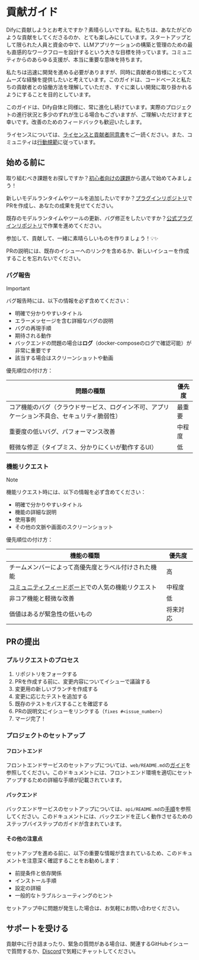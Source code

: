 # 貢献ガイド

Difyに貢献しようとお考えですか？素晴らしいですね。私たちは、あなたがどのような貢献をしてくださるのか、とても楽しみにしています。スタートアップとして限られた人員と資金の中で、LLMアプリケーションの構築と管理のための最も直感的なワークフローを設計するという大きな目標を持っています。コミュニティからのあらゆる支援が、本当に重要な意味を持ちます。

私たちは迅速に開発を進める必要がありますが、同時に貢献者の皆様にとってスムーズな経験を提供したいと考えています。このガイドは、コードベースと私たちの貢献者との協働方法を理解していただき、すぐに楽しい開発に取り掛かれるようにすることを目的としています。

このガイドは、Dify自体と同様に、常に進化し続けています。実際のプロジェクトの進行状況と多少のずれが生じる場合もございますが、ご理解いただけますと幸いです。改善のためのフィードバックも歓迎いたします。

ライセンスについては、[ライセンスと貢献者同意書](./LICENSE)をご一読ください。また、コミュニティは[行動規範](https://github.com/langgenius/.github/blob/main/CODE_OF_CONDUCT.md)に従っています。

## 始める前に

取り組むべき課題をお探しですか？[初心者向けの課題](https://github.com/langgenius/dify/issues?q=is%3Aissue%20state%3Aopen%20label%3A%22good%20first%20issue%22)から選んで始めてみましょう！

新しいモデルランタイムやツールを追加したいですか？[プラグインリポジトリ](https://github.com/langgenius/dify-plugins)でPRを作成し、あなたの成果を見せてください。

既存のモデルランタイムやツールの更新、バグ修正をしたいですか？[公式プラグインリポジトリ](https://github.com/langgenius/dify-official-plugins)で作業を進めてください。

参加して、貢献して、一緒に素晴らしいものを作りましょう！💡✨

PRの説明には、既存のイシューへのリンクを含めるか、新しいイシューを作成することを忘れないでください。

### バグ報告

> [!IMPORTANT]
> バグ報告時には、以下の情報を必ず含めてください：

- 明確で分かりやすいタイトル
- エラーメッセージを含む詳細なバグの説明
- バグの再現手順
- 期待される動作
- バックエンドの問題の場合は**ログ**（docker-composeのログで確認可能）が非常に重要です
- 該当する場合はスクリーンショットや動画

優先順位の付け方：

  | 問題の種類                                                    | 優先度    |
  | ------------------------------------------------------------ | --------- |
  | コア機能のバグ（クラウドサービス、ログイン不可、アプリケーション不具合、セキュリティ脆弱性） | 最重要    |
  | 重要度の低いバグ、パフォーマンス改善                         | 中程度    |
  | 軽微な修正（タイプミス、分かりにくいが動作するUI）           | 低       |

### 機能リクエスト

> [!NOTE]
> 機能リクエスト時には、以下の情報を必ず含めてください：

- 明確で分かりやすいタイトル
- 機能の詳細な説明
- 使用事例
- その他の文脈や画面のスクリーンショット

優先順位の付け方：

  | 機能の種類                                                    | 優先度    |
  | ------------------------------------------------------------ | --------- |
  | チームメンバーによって高優先度とラベル付けされた機能         | 高       |
  | [コミュニティフィードボード](https://github.com/langgenius/dify/discussions/categories/feedbacks)での人気の機能リクエスト | 中程度    |
  | 非コア機能と軽微な改善                                       | 低       |
  | 価値はあるが緊急性の低いもの                                 | 将来対応  |

## PRの提出

### プルリクエストのプロセス

1. リポジトリをフォークする
2. PRを作成する前に、変更内容についてイシューで議論する
3. 変更用の新しいブランチを作成する
4. 変更に応じたテストを追加する
5. 既存のテストをパスすることを確認する
6. PRの説明文にイシューをリンクする（`fixes #<issue_number>`）
7. マージ完了！

### プロジェクトのセットアップ

#### フロントエンド

フロントエンドサービスのセットアップについては、`web/README.md`の[ガイド](https://github.com/langgenius/dify/blob/main/web/README.md)を参照してください。このドキュメントには、フロントエンド環境を適切にセットアップするための詳細な手順が記載されています。

#### バックエンド

バックエンドサービスのセットアップについては、`api/README.md`の[手順](https://github.com/langgenius/dify/blob/main/api/README.md)を参照してください。このドキュメントには、バックエンドを正しく動作させるためのステップバイステップのガイドが含まれています。

#### その他の注意点

セットアップを進める前に、以下の重要な情報が含まれているため、このドキュメントを注意深く確認することをお勧めします：
- 前提条件と依存関係
- インストール手順
- 設定の詳細
- 一般的なトラブルシューティングのヒント

セットアップ中に問題が発生した場合は、お気軽にお問い合わせください。

## サポートを受ける

貢献中に行き詰まったり、緊急の質問がある場合は、関連するGitHubイシューで質問するか、[Discord](https://discord.gg/8Tpq4AcN9c)で気軽にチャットしてください。

